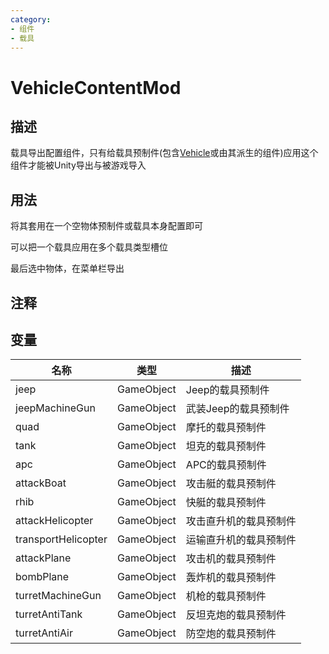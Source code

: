 ```yaml
---
category: 
- 组件
- 载具
---
```

# VehicleContentMod

## 描述
载具导出配置组件，只有给载具预制件(包含[Vehicle](./Vehicle.md)或由其派生的组件)应用这个组件才能被Unity导出与被游戏导入

## 用法
将其套用在一个空物体预制件或载具本身配置即可

可以把一个载具应用在多个载具类型槽位

最后选中物体，在菜单栏导出

## 注释

## 变量
| 名称 | 类型 | 描述 |
| ----------- | ----------- | ----------- |
| jeep | GameObject | Jeep的载具预制件 |
| jeepMachineGun | GameObject | 武装Jeep的载具预制件 |
| quad | GameObject | 摩托的载具预制件 |
| tank | GameObject | 坦克的载具预制件 |
| apc | GameObject | APC的载具预制件 |
| attackBoat | GameObject | 攻击艇的载具预制件 |
| rhib | GameObject | 快艇的载具预制件 |
| attackHelicopter | GameObject | 攻击直升机的载具预制件 |
| transportHelicopter | GameObject | 运输直升机的载具预制件 |
| attackPlane | GameObject | 攻击机的载具预制件 |
| bombPlane | GameObject | 轰炸机的载具预制件 |
| turretMachineGun | GameObject | 机枪的载具预制件 |
| turretAntiTank | GameObject | 反坦克炮的载具预制件 |
| turretAntiAir | GameObject | 防空炮的载具预制件 |
